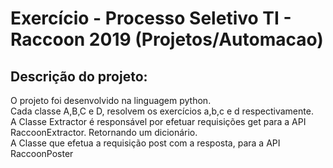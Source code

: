 # Exercício - Processo Seletivo TI - Raccoon 2019 (Projetos/Automacao)

## Descrição do projeto:
O projeto foi desenvolvido na linguagem python.<br/>
Cada classe A,B,C e D, resolvem os exercícios a,b,c e d respectivamente.<br/>
A Classe Extractor é responsável por efetuar requisições get para a API  RaccoonExtractor. Retornando um dicionário.<br/>
A Classe que efetua a requisição post com a resposta, para a API RaccoonPoster<br/>
